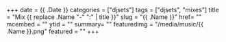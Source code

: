 +++
date = {{ .Date }}
categories = ["djsets"]
tags = ["djsets", "mixes"]
title = "Mix {{ replace .Name "-" ":" | title }}"
slug = "{{ .Name }}"
href= ""
mcembed = ""
ytid = ""
summary= ""
featuredimg = "/media/music/{{ .Name }}.png"
featured = ""
+++

<div class="video"><div class="embed" >

</div></div>

<div class="mix"><div class="embed" >

</div></div>
